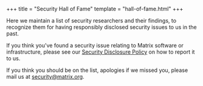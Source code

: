 +++
title = "Security Hall of Fame"
template = "hall-of-fame.html"
+++

Here we maintain a list of security researchers and their findings, to recognize
them for having responsibly disclosed security issues to us in the past.

If you think you've found a security issue relating to Matrix software or
infrastructure, please see our [Security Disclosure Policy](/security-disclosure-policy)
on how to report it to us.

If you think you should be on the list, apologies if we missed you, please mail
us at [security@matrix.org](mailto:security@matrix.org).
